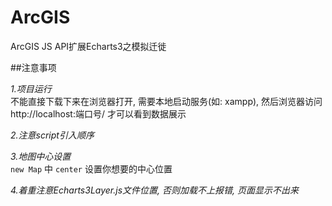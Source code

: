 # ArcGIS
ArcGIS JS API扩展Echarts3之模拟迁徙

##注意事项  

*1.项目运行*  
不能直接下载下来在浏览器打开, 需要本地启动服务(如: xampp), 然后浏览器访问http://localhost:端口号/ 才可以看到数据展示   

*2.注意script引入顺序*  

*3.地图中心设置*  
`new Map` 中 `center` 设置你想要的中心位置  

*4.着重注意Echarts3Layer.js文件位置, 否则加载不上报错, 页面显示不出来*  

